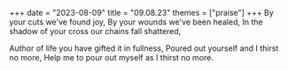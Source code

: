 +++
date = "2023-08-09"
title = "09.08.23"
themes = ["praise"]
+++
By your cuts we've found joy,
By your wounds we've been healed,
In the shadow of your cross our chains fall shattered,

Author of life you have gifted it in fullness,
Poured out yourself and I thirst no more,
Help me to pour out myself as I thirst no more.

